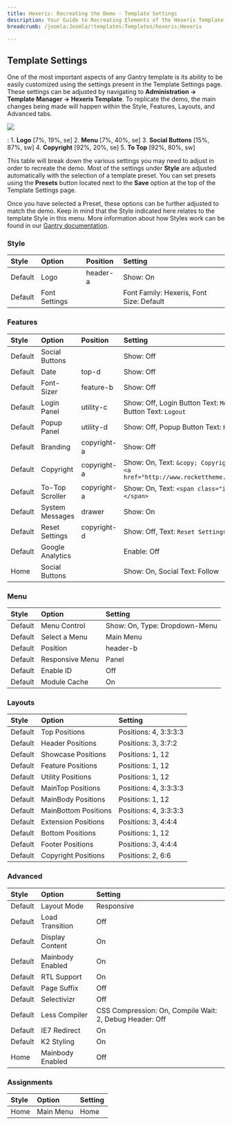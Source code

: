 ```yaml
---
title: Hexeris: Recreating the Demo - Template Settings
description: Your Guide to Recreating Elements of the Hexeris Template for Joomla
breadcrumb: /joomla:Joomla/!templates:Templates/hexeris:Hexeris

---
```


Template Settings
-----
One of the most important aspects of any Gantry template is its ability to be easily customized using the settings present in the Template Settings page. These settings can be adjusted by navigating to **Administration -> Template Manager -> Hexeris Template**. To replicate the demo, the main changes being made will happen within the Style, Features, Layouts, and Advanced tabs. 

![][hexeris2]

:   1. **Logo**  [7%, 19%, se]
    2. **Menu**  [7%, 40%, se]
    3. **Social Buttons** [15%, 87%, sw]
    4. **Copyright**  [92%, 20%, se]
    5. **To Top**  [92%, 80%, sw]

This table will break down the various settings you may need to adjust in order to recreate the demo. Most of the settings under **Style** are adjusted automatically with the selection of a template preset. You can set presets using the **Presets** button located next to the **Save** option at the top of the Template Settings page.

Once you have selected a Preset, these options can be further adjusted to match the demo. Keep in mind that the Style indicated here relates to the template Style in this menu. More information about how Styles work can be found in our [Gantry documentation][Style].

### Style
| Style   | Option        | Position | Setting                                  |  
| :------ | :------------ | :------- | :--------------------------------------- |  
| Default | Logo          | header-a | Show: On                                 |  
| Default | Font Settings |          | Font Family: Hexeris, Font Size: Default |  

### Features
| Style   | Option           | Position                      | Setting                                                                                                  |  
| :------ | :--------------- | :---------------------------- | :------------------------------------------------------------------------------------------------------- |  
| Default | Social Buttons   |                               | Show: Off                                                                                                |  
| Default | Date             | top-d                         | Show: Off                                                                                                |  
| Default | Font-Sizer       | feature-b                     | Show: Off                                                                                                |  
| Default | Login Panel      | utility-c                     | Show: Off, Login Button Text: `Member Login`, Logout Button Text: `Logout`                               |  
| Default | Popup Panel      | utility-d                     | Show: Off, Popup Button Text: `Popup Module`                                                             |  
| Default | Branding         | copyright-a                   | Show: Off                                                                                                |  
| Default | Copyright        | copyright-a                   | Show: On, Text: `&copy; Copyright 2013. Powered by <a href="http://www.rockettheme.com/">RocketTheme</a>`|  
| Default | To-Top Scroller  | copyright-a                   | Show: On, Text: `<span class="icon-chevron-up"></span>`                                                  |  
| Default | System Messages  | drawer                        | Show: On                                                                                                 |  
| Default | Reset Settings   | copyright-d                   | Show: Off, Text: `Reset Settings`                                                                        |  
| Default | Google Analytics |                               | Enable: Off                                                                                              |  
| Home    | Social Buttons   |                               | Show: On, Social Text: Follow                                                                            |

### Menu
| Style   | Option          | Setting                       |  
| :------ | :-------------- | :---------------------------- |  
| Default | Menu Control    | Show: On, Type: Dropdown-Menu |  
| Default | Select a Menu   | Main Menu                     |  
| Default | Position        | header-b                      |  
| Default | Responsive Menu | Panel                         |  
| Default | Enable ID       | Off                           |  
| Default | Module Cache    | On                            |  

### Layouts
| Style   | Option               | Setting               |  
| :------ | :------------------- | :-------------------- |  
| Default | Top Positions        | Positions: 4, 3:3:3:3 |  
| Default | Header Positions     | Positions: 3, 3:7:2   |  
| Default | Showcase Positions   | Positions: 1, 12      |  
| Default | Feature Positions    | Positions: 1, 12      |  
| Default | Utility Positions    | Positions: 1, 12      |  
| Default | MainTop Positions    | Positions: 4, 3:3:3:3 |  
| Default | MainBody Positions   | Positions: 1, 12      |  
| Default | MainBottom Positions | Positions: 4, 3:3:3:3 |  
| Default | Extension Positions  | Positions: 3, 4:4:4   |  
| Default | Bottom Positions     | Positions: 1, 12      |  
| Default | Footer Positions     | Positions: 3, 4:4:4   |  
| Default | Copyright Positions  | Positions: 2, 6:6     |  

### Advanced
| Style   | Option           | Setting                                                 |  
| :------ | :--------------- | :------------------------------------------------------ |  
| Default | Layout Mode      | Responsive                                              |  
| Default | Load Transition  | Off                                                     |  
| Default | Display Content  | On                                                      |  
| Default | Mainbody Enabled | On                                                      |  
| Default | RTL Support      | On                                                      |  
| Default | Page Suffix      | Off                                                     |  
| Default | Selectivizr      | Off                                                     |  
| Default | Less Compiler    | CSS Compression: On, Compile Wait: 2, Debug Header: Off |  
| Default | IE7 Redirect     | On                                                      |  
| Default | K2 Styling       | On                                                      |  
| Home    | Mainbody Enabled | Off                                                     |   

### Assignments
| Style | Option    | Setting |  
| :---- | :-------- | :------ |  
| Home  | Main Menu | Home    |  

[demo25]: assets/Hexeris.jpg
[menu]: ../../start/menu.md
[Style]: http://www.gantry-framework.org/documentation/joomla/configure
[hexeris2]: assets/hexeris.jpeg